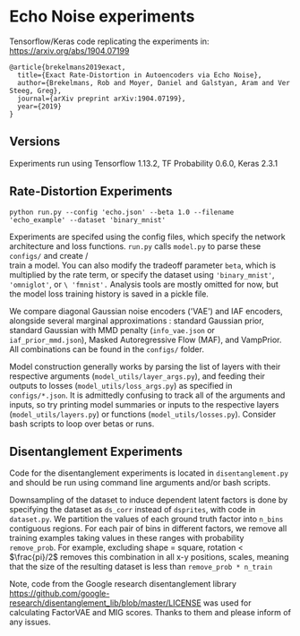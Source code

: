 # Echo Noise experiments

Tensorflow/Keras code replicating the experiments in:  https://arxiv.org/abs/1904.07199
   
```
@article{brekelmans2019exact,
  title={Exact Rate-Distortion in Autoencoders via Echo Noise},
  author={Brekelmans, Rob and Moyer, Daniel and Galstyan, Aram and Ver Steeg, Greg},
  journal={arXiv preprint arXiv:1904.07199},
  year={2019}
}
```
## Versions
Experiments run using Tensorflow 1.13.2, TF Probability 0.6.0, Keras 2.3.1


## Rate-Distortion Experiments
```
python run.py --config 'echo.json' --beta 1.0 --filename 'echo_example' --dataset 'binary_mnist'
```
Experiments are specifed using the config files, which specify the network architecture and loss functions.  ```run.py``` calls ```model.py``` to parse these ```configs/``` and create /\
 train a model.  You can also modify the tradeoff parameter ```beta```, which is multiplied by the rate term, or specify the dataset using ```'binary_mnist'```, ```'omniglot'```, or ```\
'fmnist'.```  Analysis tools are mostly omitted for now, but the model loss training history is saved in a pickle file.

We compare diagonal Gaussian noise encoders ('VAE') and IAF encoders, alongside several marginal approximations : standard Gaussian prior, standard Gaussian with MMD penalty (```info_vae.json``` or ```iaf_prior_mmd.json```), Masked Autoregressive Flow (MAF), and VampPrior.  All combinations can be found in the ```configs/``` folder. 


Model construction generally works by parsing the list of layers with their respective arguments (```model_utils/layer_args.py```), and feeding their outputs to losses (```model_utils/loss_args.py```) as specified in ```configs/*.json```.   It is admittedly confusing to track all of the arguments and inputs, so try printing model summaries or inputs to the respective layers (```model_utils/layers.py```) or functions (```model_utils/losses.py```).  Consider bash scripts to loop over betas or runs.

## Disentanglement Experiments
Code for the disentanglement experiments is located in ```disentanglement.py``` and should be run using command line arguments and/or bash scripts.  

Downsampling of the dataset to induce dependent latent factors is done by specifying the dataset as ```ds_corr``` instead of ```dsprites```, with code in ```dataset.py```.  We partition the values of each ground truth factor into ```n_bins``` contiguous regions.  For each pair of bins in different factors, we remove all training examples taking values in these ranges with probability ```remove_prob```.  For example, excluding shape = square, rotation < $\frac{pi}/2$ removes this combination in all x-y positions, scales, meaning that the size of the resulting dataset is less than ```remove_prob * n_train```


Note, code from the Google research disentanglement library https://github.com/google-research/disentanglement_lib/blob/master/LICENSE was used for calculating FactorVAE and MIG scores.  Thanks to them and please inform of any issues.
